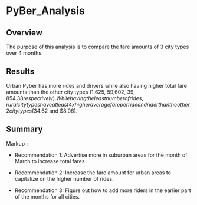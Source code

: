 # PyBer_Analysis

## Overview
The purpose of this analysis is to compare the fare amounts of 3 city types over 4 months. 

## Results
Urban Pyber has more rides and drivers while also having higher total fare amounts than the other city types (1,625, 59,602, $39,854.38 respectively). While having the least number of rides, rural city types have at least 4x higher average fare per ride and rider than the other 2 city types ($34.62 and $8.06).

## Summary
Markup :
 * Recommendation 1: Advertise more in suburban areas for the month of March to increase total fares

 * Recommendation 2: Increase the fare amount for urban areas to capitalize on the higher number of rides.

 * Recommendation 3: Figure out how to add more riders in the earlier part of the months for all cities.
